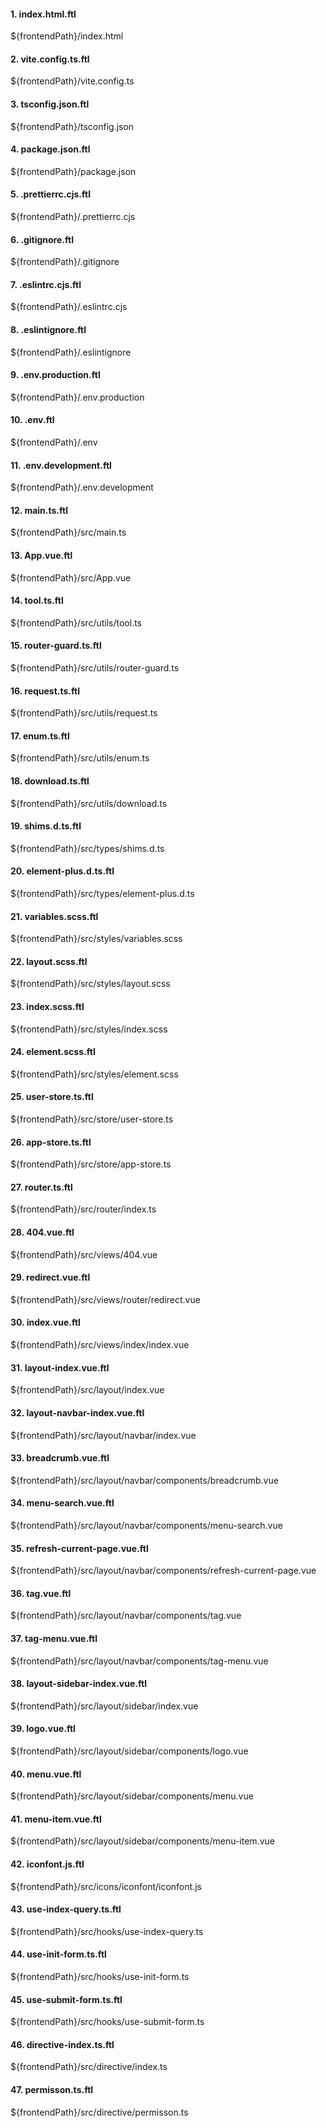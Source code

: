 #### 1. index.html.ftl
${frontendPath}/index.html

#### 2. vite.config.ts.ftl

${frontendPath}/vite.config.ts

#### 3. tsconfig.json.ftl

${frontendPath}/tsconfig.json

#### 4. package.json.ftl

${frontendPath}/package.json

#### 5. .prettierrc.cjs.ftl

${frontendPath}/.prettierrc.cjs

#### 6. .gitignore.ftl

${frontendPath}/.gitignore

#### 7. .eslintrc.cjs.ftl

${frontendPath}/.eslintrc.cjs

#### 8. .eslintignore.ftl

${frontendPath}/.eslintignore

#### 9. .env.production.ftl

${frontendPath}/.env.production

#### 10. .env.ftl

${frontendPath}/.env

#### 11. .env.development.ftl

${frontendPath}/.env.development

#### 12. main.ts.ftl

${frontendPath}/src/main.ts

#### 13. App.vue.ftl

${frontendPath}/src/App.vue

#### 14. tool.ts.ftl

${frontendPath}/src/utils/tool.ts

#### 15. router-guard.ts.ftl

${frontendPath}/src/utils/router-guard.ts

#### 16. request.ts.ftl

${frontendPath}/src/utils/request.ts

#### 17. enum.ts.ftl

${frontendPath}/src/utils/enum.ts

#### 18. download.ts.ftl

${frontendPath}/src/utils/download.ts

#### 19. shims.d.ts.ftl

${frontendPath}/src/types/shims.d.ts

#### 20. element-plus.d.ts.ftl

${frontendPath}/src/types/element-plus.d.ts

#### 21. variables.scss.ftl

${frontendPath}/src/styles/variables.scss

#### 22. layout.scss.ftl

${frontendPath}/src/styles/layout.scss

#### 23. index.scss.ftl

${frontendPath}/src/styles/index.scss

#### 24. element.scss.ftl

${frontendPath}/src/styles/element.scss

#### 25. user-store.ts.ftl

${frontendPath}/src/store/user-store.ts

#### 26. app-store.ts.ftl

${frontendPath}/src/store/app-store.ts

#### 27. router.ts.ftl

${frontendPath}/src/router/index.ts

#### 28. 404.vue.ftl

${frontendPath}/src/views/404.vue

#### 29. redirect.vue.ftl

${frontendPath}/src/views/router/redirect.vue

#### 30. index.vue.ftl

${frontendPath}/src/views/index/index.vue

#### 31. layout-index.vue.ftl

${frontendPath}/src/layout/index.vue

#### 32. layout-navbar-index.vue.ftl

${frontendPath}/src/layout/navbar/index.vue

#### 33. breadcrumb.vue.ftl

${frontendPath}/src/layout/navbar/components/breadcrumb.vue

#### 34. menu-search.vue.ftl

${frontendPath}/src/layout/navbar/components/menu-search.vue

#### 35. refresh-current-page.vue.ftl

${frontendPath}/src/layout/navbar/components/refresh-current-page.vue

#### 36. tag.vue.ftl

${frontendPath}/src/layout/navbar/components/tag.vue

#### 37. tag-menu.vue.ftl

${frontendPath}/src/layout/navbar/components/tag-menu.vue

#### 38. layout-sidebar-index.vue.ftl

${frontendPath}/src/layout/sidebar/index.vue

#### 39. logo.vue.ftl

${frontendPath}/src/layout/sidebar/components/logo.vue

#### 40. menu.vue.ftl

${frontendPath}/src/layout/sidebar/components/menu.vue

#### 41. menu-item.vue.ftl

${frontendPath}/src/layout/sidebar/components/menu-item.vue

#### 42. iconfont.js.ftl

${frontendPath}/src/icons/iconfont/iconfont.js

#### 43. use-index-query.ts.ftl

${frontendPath}/src/hooks/use-index-query.ts

#### 44. use-init-form.ts.ftl

${frontendPath}/src/hooks/use-init-form.ts

#### 45. use-submit-form.ts.ftl

${frontendPath}/src/hooks/use-submit-form.ts

#### 46. directive-index.ts.ftl

${frontendPath}/src/directive/index.ts

#### 47. permisson.ts.ftl

${frontendPath}/src/directive/permisson.ts